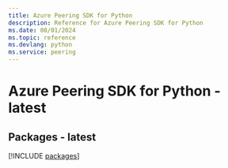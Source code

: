 ```yaml
---
title: Azure Peering SDK for Python
description: Reference for Azure Peering SDK for Python
ms.date: 08/01/2024
ms.topic: reference
ms.devlang: python
ms.service: peering
---
```

# Azure Peering SDK for Python - latest
## Packages - latest
[!INCLUDE [packages](peering-index.md)]